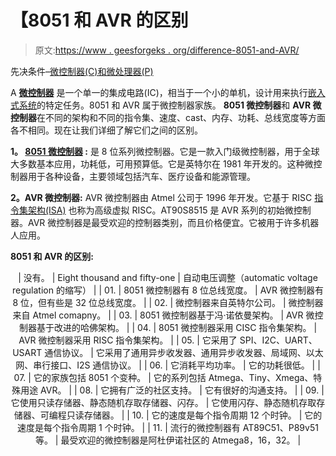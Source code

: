 # 【8051 和 AVR 的区别

> 原文:[https://www . geesforgeks . org/difference-8051-and-AVR/](https://www.geeksforgeeks.org/difference-between-8051-and-avr/)

先决条件–[微控制器(C)和微处理器(P)](https://www.geeksforgeeks.org/whats-difference-between-microcontoller-%C2%B5c-and-microprocessor-%C2%B5p/)

A **[微控制器](https://practice.geeksforgeeks.org/problems/what-is-a-micro-controller)** 是一个单一的集成电路(IC)，相当于一个小的单机，设计用来执行[嵌入式系统](https://www.geeksforgeeks.org/introduction-of-embedded-systems-set-1/)的特定任务。8051 和 AVR 属于微控制器家族。 **8051 微控制器**和 **AVR 微控制器**在不同的架构和不同的指令集、速度、cast、内存、功耗、总线宽度等方面各不相同。现在让我们详细了解它们之间的区别。

**1。 [8051 微控制器](https://www.geeksforgeeks.org/introduction-to-8051-microcontroller/) :**
是 8 位系列微控制器。它是一款入门级微控制器，用于全球大多数基本应用，功耗低，可用预算低。它是英特尔在 1981 年开发的。这种微控制器用于各种设备，主要领域包括汽车、医疗设备和能源管理。

**2。AVR 微控制器:**
AVR 微控制器由 Atmel 公司于 1996 年开发。它基于 RISC [指令集架构(ISA)](https://www.geeksforgeeks.org/microarchitecture-and-instruction-set-architecture/) 也称为高级虚拟 RISC。AT90S8515 是 AVR 系列的初始微控制器。AVR 微控制器是最受欢迎的控制器类别，而且价格便宜。它被用于许多机器人应用。

**8051 和 AVR 的区别:**

<center>

| 没有。 | Eight thousand and fifty-one | 自动电压调整（automatic voltage regulation 的缩写） |
| 01. | 8051 微控制器有 8 位总线宽度。 | AVR 微控制器有 8 位，但有些是 32 位总线宽度。 |
| 02. | 微控制器来自英特尔公司。 | 微控制器来自 Atmel comapny。 |
| 03. | 8051 微控制器基于冯·诺依曼架构。 | AVR 微控制器基于改进的哈佛架构。 |
| 04. | 8051 微控制器采用 CISC 指令集架构。 | AVR 微控制器采用 RISC 指令集架构。 |
| 05. | 它采用了 SPI、I2C、UART、USART 通信协议。 | 它采用了通用异步收发器、通用异步收发器、局域网、以太网、串行接口、I2S 通信协议。 |
| 06. | 它消耗平均功率。 | 它的功耗很低。 |
| 07. | 它的家族包括 8051 个变种。 | 它的系列包括 Atmega、Tiny、Xmega、特殊用途 AVR。 |
| 08. | 它拥有广泛的社区支持。 | 它有很好的沟通支持。 |
| 09. | 它使用只读存储器、静态随机存取存储器、闪存。 | 它使用闪存、静态随机存取存储器、可编程只读存储器。 |
| 10. | 它的速度是每个指令周期 12 个时钟。 | 它的速度是每个指令周期 1 个时钟。 |
| 11. | 流行的微控制器有 AT89C51、P89v51 等。 | 最受欢迎的微控制器是阿杜伊诺社区的 Atmega8，16，32。 |

</center>